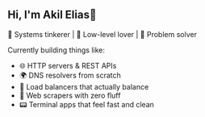 ## Hi, I'm Akil Elias👋

🚀 Systems tinkerer | 🧠 Low-level lover | 🧩 Problem solver

Currently building things like:
  - 🌐 HTTP servers & REST APIs
  - 🌍 DNS resolvers from scratch
  - 🔁 Load balancers that actually balance
  - 🧹 Web scrapers with zero fluff
  - 📟 Terminal apps that feel fast and clean
